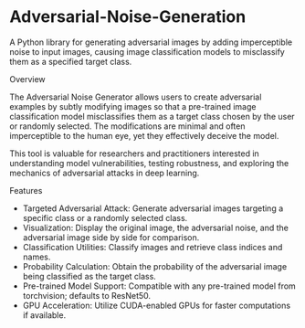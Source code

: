 # Adversarial-Noise-Generation

A Python library for generating adversarial images by adding imperceptible noise to input images, causing image classification models to misclassify them as a specified target class.

Overview

The Adversarial Noise Generator allows users to create adversarial examples by subtly modifying images so that a pre-trained image classification model misclassifies them as a target class chosen by the user or randomly selected. The modifications are minimal and often imperceptible to the human eye, yet they effectively deceive the model.

This tool is valuable for researchers and practitioners interested in understanding model vulnerabilities, testing robustness, and exploring the mechanics of adversarial attacks in deep learning.

Features

* Targeted Adversarial Attack: Generate adversarial images targeting a specific class or a randomly selected class.
* Visualization: Display the original image, the adversarial noise, and the adversarial image side by side for comparison.
* Classification Utilities: Classify images and retrieve class indices and names.
* Probability Calculation: Obtain the probability of the adversarial image being classified as the target class.
* Pre-trained Model Support: Compatible with any pre-trained model from torchvision; defaults to ResNet50.
* GPU Acceleration: Utilize CUDA-enabled GPUs for faster computations if available.